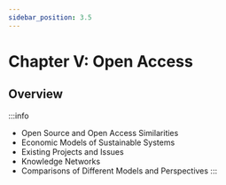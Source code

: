 ```yaml
---
sidebar_position: 3.5
---
```


# Chapter V: Open Access
## Overview

:::info
- Open Source and Open Access Similarities
- Economic Models of Sustainable Systems
- Existing Projects and Issues
- Knowledge Networks
- Comparisons of Different Models and Perspectives
:::
